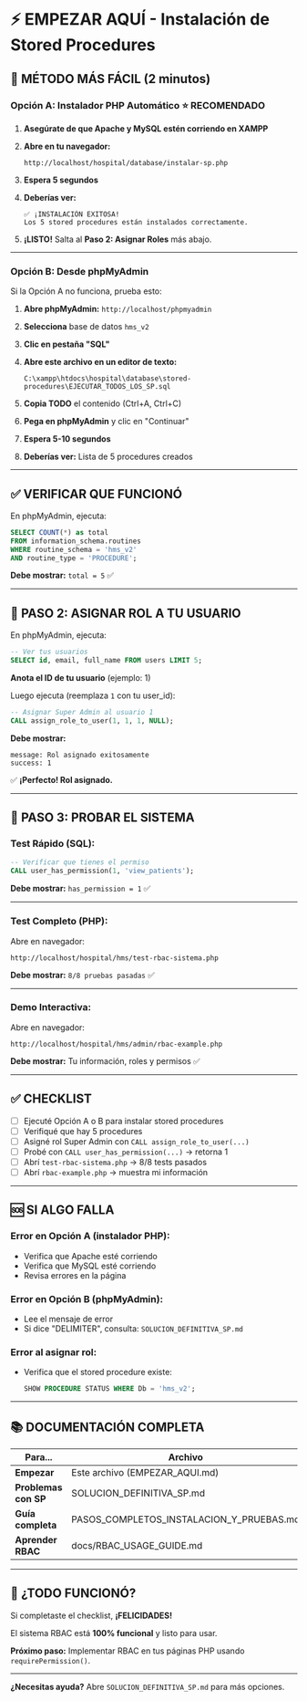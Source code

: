# ⚡ EMPEZAR AQUÍ - Instalación de Stored Procedures

## 🎯 MÉTODO MÁS FÁCIL (2 minutos)

### **Opción A: Instalador PHP Automático** ⭐ RECOMENDADO

1. **Asegúrate de que Apache y MySQL estén corriendo en XAMPP**

2. **Abre en tu navegador:**
   ```
   http://localhost/hospital/database/instalar-sp.php
   ```

3. **Espera 5 segundos**

4. **Deberías ver:**
   ```
   ✅ ¡INSTALACIÓN EXITOSA!
   Los 5 stored procedures están instalados correctamente.
   ```

5. **¡LISTO!** Salta al **Paso 2: Asignar Roles** más abajo.

---

### **Opción B: Desde phpMyAdmin**

Si la Opción A no funciona, prueba esto:

1. **Abre phpMyAdmin:** `http://localhost/phpmyadmin`

2. **Selecciona** base de datos `hms_v2`

3. **Clic en pestaña "SQL"**

4. **Abre este archivo en un editor de texto:**
   ```
   C:\xampp\htdocs\hospital\database\stored-procedures\EJECUTAR_TODOS_LOS_SP.sql
   ```

5. **Copia TODO** el contenido (Ctrl+A, Ctrl+C)

6. **Pega en phpMyAdmin** y clic en "Continuar"

7. **Espera 5-10 segundos**

8. **Deberías ver:** Lista de 5 procedures creados

---

## ✅ VERIFICAR QUE FUNCIONÓ

En phpMyAdmin, ejecuta:

```sql
SELECT COUNT(*) as total
FROM information_schema.routines
WHERE routine_schema = 'hms_v2'
AND routine_type = 'PROCEDURE';
```

**Debe mostrar:** `total = 5` ✅

---

## 🎯 PASO 2: ASIGNAR ROL A TU USUARIO

En phpMyAdmin, ejecuta:

```sql
-- Ver tus usuarios
SELECT id, email, full_name FROM users LIMIT 5;
```

**Anota el ID de tu usuario** (ejemplo: 1)

Luego ejecuta (reemplaza `1` con tu user_id):

```sql
-- Asignar Super Admin al usuario 1
CALL assign_role_to_user(1, 1, 1, NULL);
```

**Debe mostrar:**
```
message: Rol asignado exitosamente
success: 1
```

✅ **¡Perfecto! Rol asignado.**

---

## 🧪 PASO 3: PROBAR EL SISTEMA

### Test Rápido (SQL):

```sql
-- Verificar que tienes el permiso
CALL user_has_permission(1, 'view_patients');
```

**Debe mostrar:** `has_permission = 1` ✅

---

### Test Completo (PHP):

Abre en navegador:
```
http://localhost/hospital/hms/test-rbac-sistema.php
```

**Debe mostrar:** `8/8 pruebas pasadas` ✅

---

### Demo Interactiva:

Abre en navegador:
```
http://localhost/hospital/hms/admin/rbac-example.php
```

**Debe mostrar:** Tu información, roles y permisos ✅

---

## ✅ CHECKLIST

- [ ] Ejecuté Opción A o B para instalar stored procedures
- [ ] Verifiqué que hay 5 procedures
- [ ] Asigné rol Super Admin con `CALL assign_role_to_user(...)`
- [ ] Probé con `CALL user_has_permission(...)`  → retorna 1
- [ ] Abrí `test-rbac-sistema.php` → 8/8 tests pasados
- [ ] Abrí `rbac-example.php` → muestra mi información

---

## 🆘 SI ALGO FALLA

### Error en Opción A (instalador PHP):
- Verifica que Apache esté corriendo
- Verifica que MySQL esté corriendo
- Revisa errores en la página

### Error en Opción B (phpMyAdmin):
- Lee el mensaje de error
- Si dice "DELIMITER", consulta: `SOLUCION_DEFINITIVA_SP.md`

### Error al asignar rol:
- Verifica que el stored procedure existe:
  ```sql
  SHOW PROCEDURE STATUS WHERE Db = 'hms_v2';
  ```

---

## 📚 DOCUMENTACIÓN COMPLETA

| Para... | Archivo |
|---------|---------|
| **Empezar** | Este archivo (EMPEZAR_AQUI.md) |
| **Problemas con SP** | SOLUCION_DEFINITIVA_SP.md |
| **Guía completa** | PASOS_COMPLETOS_INSTALACION_Y_PRUEBAS.md |
| **Aprender RBAC** | docs/RBAC_USAGE_GUIDE.md |

---

## 🎉 ¿TODO FUNCIONÓ?

Si completaste el checklist, **¡FELICIDADES!**

El sistema RBAC está **100% funcional** y listo para usar.

**Próximo paso:** Implementar RBAC en tus páginas PHP usando `requirePermission()`.

---

**¿Necesitas ayuda?** Abre `SOLUCION_DEFINITIVA_SP.md` para más opciones.

